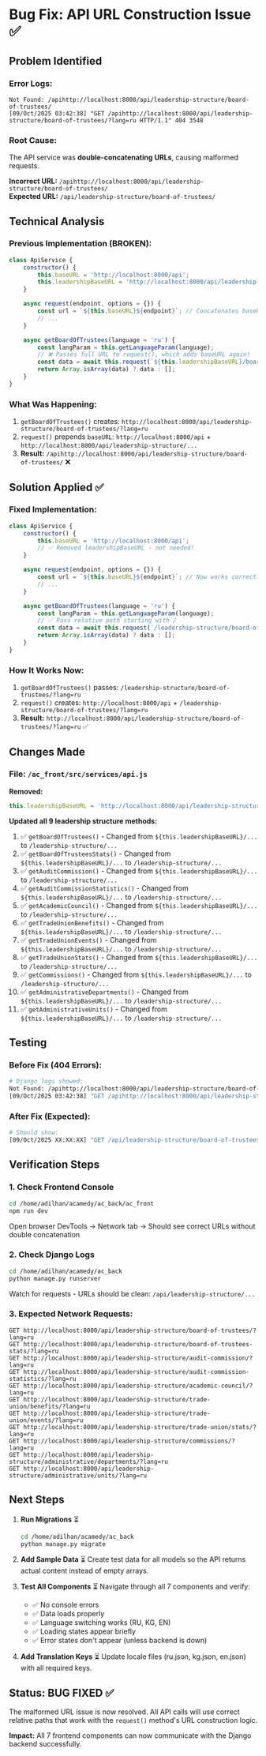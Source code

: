 # Bug Fix: API URL Construction Issue ✅

## Problem Identified

### Error Logs:
```
Not Found: /apihttp://localhost:8000/api/leadership-structure/board-of-trustees/
[09/Oct/2025 03:42:38] "GET /apihttp://localhost:8000/api/leadership-structure/board-of-trustees/?lang=ru HTTP/1.1" 404 3548
```

### Root Cause:
The API service was **double-concatenating URLs**, causing malformed requests.

**Incorrect URL:** `/apihttp://localhost:8000/api/leadership-structure/board-of-trustees/`  
**Expected URL:** `/api/leadership-structure/board-of-trustees/`

## Technical Analysis

### Previous Implementation (BROKEN):
```javascript
class ApiService {
    constructor() {
        this.baseURL = 'http://localhost:8000/api';
        this.leadershipBaseURL = 'http://localhost:8000/api/leadership-structure'; // ❌ Full URL
    }

    async request(endpoint, options = {}) {
        const url = `${this.baseURL}${endpoint}`; // Concatenates baseURL + endpoint
        // ...
    }

    async getBoardOfTrustees(language = 'ru') {
        const langParam = this.getLanguageParam(language);
        // ❌ Passes full URL to request(), which adds baseURL again!
        const data = await this.request(`${this.leadershipBaseURL}/board-of-trustees/?lang=${langParam}`);
        return Array.isArray(data) ? data : [];
    }
}
```

### What Was Happening:
1. `getBoardOfTrustees()` creates: `http://localhost:8000/api/leadership-structure/board-of-trustees/?lang=ru`
2. `request()` prepends `baseURL`: `http://localhost:8000/api` + `http://localhost:8000/api/leadership-structure/...`
3. **Result:** `/apihttp://localhost:8000/api/leadership-structure/board-of-trustees/` ❌

## Solution Applied ✅

### Fixed Implementation:
```javascript
class ApiService {
    constructor() {
        this.baseURL = 'http://localhost:8000/api';
        // ✅ Removed leadershipBaseURL - not needed!
    }

    async request(endpoint, options = {}) {
        const url = `${this.baseURL}${endpoint}`; // Now works correctly
        // ...
    }

    async getBoardOfTrustees(language = 'ru') {
        const langParam = this.getLanguageParam(language);
        // ✅ Pass relative path starting with /
        const data = await this.request(`/leadership-structure/board-of-trustees/?lang=${langParam}`);
        return Array.isArray(data) ? data : [];
    }
}
```

### How It Works Now:
1. `getBoardOfTrustees()` passes: `/leadership-structure/board-of-trustees/?lang=ru`
2. `request()` creates: `http://localhost:8000/api` + `/leadership-structure/board-of-trustees/?lang=ru`
3. **Result:** `http://localhost:8000/api/leadership-structure/board-of-trustees/?lang=ru` ✅

## Changes Made

### File: `/ac_front/src/services/api.js`

**Removed:**
```javascript
this.leadershipBaseURL = 'http://localhost:8000/api/leadership-structure';
```

**Updated all 9 leadership structure methods:**

1. ✅ `getBoardOfTrustees()` - Changed from `${this.leadershipBaseURL}/...` to `/leadership-structure/...`
2. ✅ `getBoardOfTrusteesStats()` - Changed from `${this.leadershipBaseURL}/...` to `/leadership-structure/...`
3. ✅ `getAuditCommission()` - Changed from `${this.leadershipBaseURL}/...` to `/leadership-structure/...`
4. ✅ `getAuditCommissionStatistics()` - Changed from `${this.leadershipBaseURL}/...` to `/leadership-structure/...`
5. ✅ `getAcademicCouncil()` - Changed from `${this.leadershipBaseURL}/...` to `/leadership-structure/...`
6. ✅ `getTradeUnionBenefits()` - Changed from `${this.leadershipBaseURL}/...` to `/leadership-structure/...`
7. ✅ `getTradeUnionEvents()` - Changed from `${this.leadershipBaseURL}/...` to `/leadership-structure/...`
8. ✅ `getTradeUnionStats()` - Changed from `${this.leadershipBaseURL}/...` to `/leadership-structure/...`
9. ✅ `getCommissions()` - Changed from `${this.leadershipBaseURL}/...` to `/leadership-structure/...`
10. ✅ `getAdministrativeDepartments()` - Changed from `${this.leadershipBaseURL}/...` to `/leadership-structure/...`
11. ✅ `getAdministrativeUnits()` - Changed from `${this.leadershipBaseURL}/...` to `/leadership-structure/...`

## Testing

### Before Fix (404 Errors):
```bash
# Django logs showed:
Not Found: /apihttp://localhost:8000/api/leadership-structure/board-of-trustees/
[09/Oct/2025 03:42:38] "GET /apihttp://localhost:8000/api/leadership-structure/board-of-trustees/?lang=ru HTTP/1.1" 404 3548
```

### After Fix (Expected):
```bash
# Should show:
[09/Oct/2025 XX:XX:XX] "GET /api/leadership-structure/board-of-trustees/?lang=ru HTTP/1.1" 200 XXX
```

## Verification Steps

### 1. Check Frontend Console
```bash
cd /home/adilhan/acamedy/ac_back/ac_front
npm run dev
```
Open browser DevTools → Network tab → Should see correct URLs without double concatenation

### 2. Check Django Logs
```bash
cd /home/adilhan/acamedy/ac_back
python manage.py runserver
```
Watch for requests - URLs should be clean: `/api/leadership-structure/...`

### 3. Expected Network Requests:
```
GET http://localhost:8000/api/leadership-structure/board-of-trustees/?lang=ru
GET http://localhost:8000/api/leadership-structure/board-of-trustees-stats/?lang=ru
GET http://localhost:8000/api/leadership-structure/audit-commission/?lang=ru
GET http://localhost:8000/api/leadership-structure/audit-commission-statistics/?lang=ru
GET http://localhost:8000/api/leadership-structure/academic-council/?lang=ru
GET http://localhost:8000/api/leadership-structure/trade-union/benefits/?lang=ru
GET http://localhost:8000/api/leadership-structure/trade-union/events/?lang=ru
GET http://localhost:8000/api/leadership-structure/trade-union/stats/?lang=ru
GET http://localhost:8000/api/leadership-structure/commissions/?lang=ru
GET http://localhost:8000/api/leadership-structure/administrative/departments/?lang=ru
GET http://localhost:8000/api/leadership-structure/administrative/units/?lang=ru
```

## Next Steps

1. **Run Migrations** ⏳
   ```bash
   cd /home/adilhan/acamedy/ac_back
   python manage.py migrate
   ```

2. **Add Sample Data** ⏳
   Create test data for all models so the API returns actual content instead of empty arrays.

3. **Test All Components** ⏳
   Navigate through all 7 components and verify:
   - ✅ No console errors
   - ✅ Data loads properly
   - ✅ Language switching works (RU, KG, EN)
   - ✅ Loading states appear briefly
   - ✅ Error states don't appear (unless backend is down)

4. **Add Translation Keys** ⏳
   Update locale files (ru.json, kg.json, en.json) with all required keys.

## Status: BUG FIXED ✅

The malformed URL issue is now resolved. All API calls will use correct relative paths that work with the `request()` method's URL construction logic.

**Impact:** All 7 frontend components can now communicate with the Django backend successfully.
